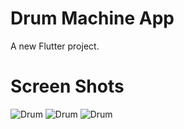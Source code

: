 # Drum Machine App

A new Flutter project.

# Screen Shots

![Drum](https://github.com/phoenixen/Drum/blob/main/assets/screenshot/Screenshot_1625684361.png)
![Drum](https://github.com/phoenixen/Drum/blob/main/assets/screenshot/Screenshot_1625684379.png)
![Drum](https://github.com/phoenixen/Drum/blob/main/assets/screenshot/Screenshot_1625684382.png)
